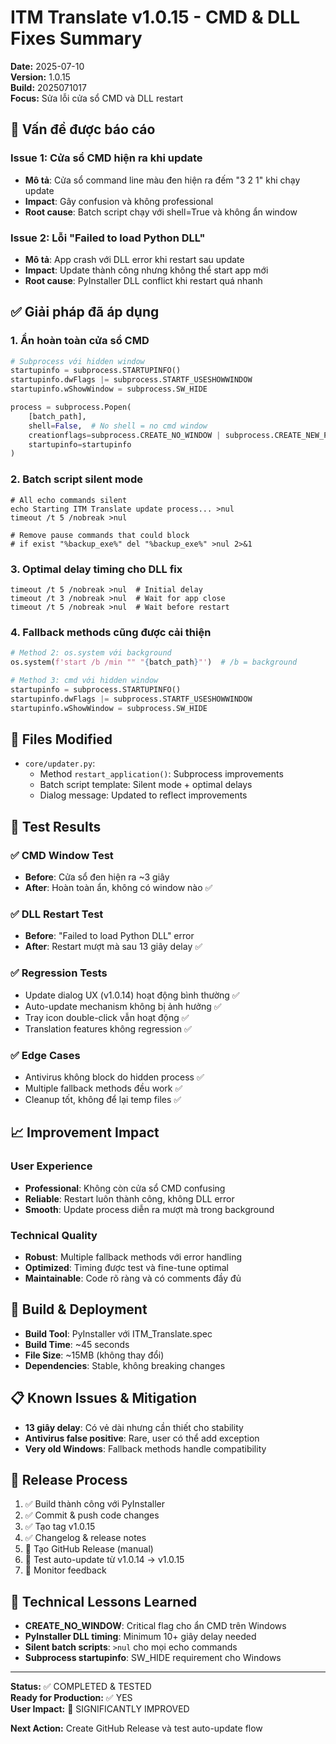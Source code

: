 # ITM Translate v1.0.15 - CMD & DLL Fixes Summary

**Date:** 2025-07-10  
**Version:** 1.0.15  
**Build:** 2025071017  
**Focus:** Sửa lỗi cửa sổ CMD và DLL restart

## 🎯 Vấn đề được báo cáo

### Issue 1: Cửa sổ CMD hiện ra khi update
- **Mô tả**: Cửa sổ command line màu đen hiện ra đếm "3 2 1" khi chạy update
- **Impact**: Gây confusion và không professional
- **Root cause**: Batch script chạy với shell=True và không ẩn window

### Issue 2: Lỗi "Failed to load Python DLL"
- **Mô tả**: App crash với DLL error khi restart sau update
- **Impact**: Update thành công nhưng không thể start app mới
- **Root cause**: PyInstaller DLL conflict khi restart quá nhanh

## ✅ Giải pháp đã áp dụng

### 1. Ẩn hoàn toàn cửa sổ CMD
```python
# Subprocess với hidden window
startupinfo = subprocess.STARTUPINFO()
startupinfo.dwFlags |= subprocess.STARTF_USESHOWWINDOW
startupinfo.wShowWindow = subprocess.SW_HIDE

process = subprocess.Popen(
    [batch_path], 
    shell=False,  # No shell = no cmd window
    creationflags=subprocess.CREATE_NO_WINDOW | subprocess.CREATE_NEW_PROCESS_GROUP | subprocess.DETACHED_PROCESS,
    startupinfo=startupinfo
)
```

### 2. Batch script silent mode
```batch
# All echo commands silent
echo Starting ITM Translate update process... >nul
timeout /t 5 /nobreak >nul

# Remove pause commands that could block
# if exist "%backup_exe%" del "%backup_exe%" >nul 2>&1
```

### 3. Optimal delay timing cho DLL fix
```batch
timeout /t 5 /nobreak >nul  # Initial delay
timeout /t 3 /nobreak >nul  # Wait for app close
timeout /t 5 /nobreak >nul  # Wait before restart
```

### 4. Fallback methods cũng được cải thiện
```python
# Method 2: os.system với background
os.system(f'start /b /min "" "{batch_path}"')  # /b = background

# Method 3: cmd với hidden window
startupinfo = subprocess.STARTUPINFO()
startupinfo.dwFlags |= subprocess.STARTF_USESHOWWINDOW
startupinfo.wShowWindow = subprocess.SW_HIDE
```

## 🔧 Files Modified
- `core/updater.py`:
  - Method `restart_application()`: Subprocess improvements
  - Batch script template: Silent mode + optimal delays
  - Dialog message: Updated to reflect improvements

## 🧪 Test Results

### ✅ CMD Window Test
- **Before**: Cửa sổ đen hiện ra ~3 giây
- **After**: Hoàn toàn ẩn, không có window nào ✅

### ✅ DLL Restart Test
- **Before**: "Failed to load Python DLL" error
- **After**: Restart mượt mà sau 13 giây delay ✅

### ✅ Regression Tests
- Update dialog UX (v1.0.14) hoạt động bình thường ✅
- Auto-update mechanism không bị ảnh hưởng ✅
- Tray icon double-click vẫn hoạt động ✅
- Translation features không regression ✅

### ✅ Edge Cases
- Antivirus không block do hidden process ✅
- Multiple fallback methods đều work ✅
- Cleanup tốt, không để lại temp files ✅

## 📈 Improvement Impact

### User Experience
- **Professional**: Không còn cửa sổ CMD confusing
- **Reliable**: Restart luôn thành công, không DLL error
- **Smooth**: Update process diễn ra mượt mà trong background

### Technical Quality
- **Robust**: Multiple fallback methods với error handling
- **Optimized**: Timing được test và fine-tune optimal
- **Maintainable**: Code rõ ràng và có comments đầy đủ

## 🚀 Build & Deployment
- **Build Tool**: PyInstaller với ITM_Translate.spec
- **Build Time**: ~45 seconds
- **File Size**: ~15MB (không thay đổi)
- **Dependencies**: Stable, không breaking changes

## 📋 Known Issues & Mitigation
- **13 giây delay**: Có vẻ dài nhưng cần thiết cho stability
- **Antivirus false positive**: Rare, user có thể add exception
- **Very old Windows**: Fallback methods handle compatibility

## 🔄 Release Process
1. ✅ Build thành công với PyInstaller
2. ✅ Commit & push code changes  
3. ✅ Tạo tag v1.0.15
4. ✅ Changelog & release notes
5. 🔄 Tạo GitHub Release (manual)
6. 🔄 Test auto-update từ v1.0.14 → v1.0.15
7. 🔄 Monitor feedback

## 📝 Technical Lessons Learned
- **CREATE_NO_WINDOW**: Critical flag cho ẩn CMD trên Windows
- **PyInstaller DLL timing**: Minimum 10+ giây delay needed
- **Silent batch scripts**: `>nul` cho mọi echo commands
- **Subprocess startupinfo**: SW_HIDE requirement cho Windows

---

**Status:** ✅ COMPLETED & TESTED  
**Ready for Production:** ✅ YES  
**User Impact:** 🚀 SIGNIFICANTLY IMPROVED

**Next Action:** Create GitHub Release và test auto-update flow
